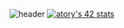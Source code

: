 <!---
AchioteTory/AchioteTory is a ✨ special ✨ repository because its `README.md` (this file) appears on your GitHub profile.
You can click the Preview link to take a look at your changes.

[![DenverCoder1's github streak](https://github-readme-streak-stats.herokuapp.com/?user=atorys&theme=nord&fire=white&currStreakNum=lightgreen&currStreakLabel=lightsteelblue&sideNums=lightsteelblue&sideLabels=lightsteelblue&background=333333&hide_border=true&ring=lightsteelblue)](https://github.com/DenverCoder1/github-readme-streak-stats)

--->

![header](https://capsule-render.vercel.app/api?type=waving&color=gradient&customColorList=3&height=68&section=header&fontSize=20)
[![atory's 42 stats](https://badge42.vercel.app/api/v2/cl1mizlgz000609lbdv8e86h1/stats?cursusId=21&coalitionId=103)](https://github.com/JaeSeoKim/badge42)

<!---
![Anurag's GitHub stats](https://github-readme-stats.vercel.app/api?username=atorys&count_private=true)
--->
<!---
[![Readme Card](https://github-readme-stats.vercel.app/api/pin/?username=atorys&repo=Modules&theme=graywhite)](https://github.com/anuraghazra/github-readme-stats)
[![Readme Card](https://github-readme-stats.vercel.app/api/pin/?username=atorys&repo=Philosophers&theme=graywhite)](https://github.com/anuraghazra/github-readme-stats)
[![Readme Card](https://github-readme-stats.vercel.app/api/pin/?username=atorys&repo=Push_swap&theme=graywhite)](https://github.com/anuraghazra/github-readme-stats)
[![Readme Card](https://github-readme-stats.vercel.app/api/pin/?username=atorys&repo=Minitalk&theme=graywhite)](https://github.com/anuraghazra/github-readme-stats)
--->
